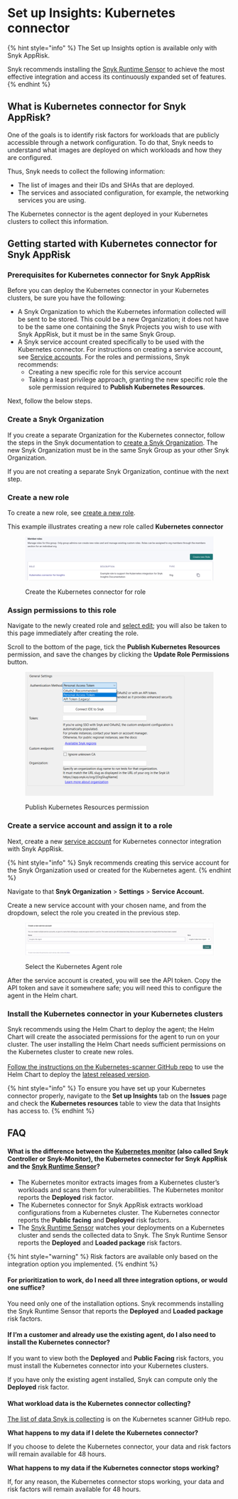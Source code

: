 # Set up Insights: Kubernetes connector

{% hint style="info" %}
The Set up Insights option is available only with Snyk AppRisk.

Snyk recommends installing the [Snyk Runtime Sensor](../../../integrations/snyk-runtime-sensor.md) to achieve the most effective integration and access its continuously expanded set of features.
{% endhint %}

## What is Kubernetes connector for Snyk AppRisk?

One of the goals is to identify risk factors for workloads that are publicly accessible through a network configuration. To do that, Snyk needs to understand what images are deployed on which workloads and how they are configured.&#x20;

Thus, Snyk needs to collect the following information:

* The list of images and their IDs and SHAs that are deployed.
* The services and associated configuration, for example, the networking services you are using.

The Kubernetes connector is the agent deployed in your Kubernetes clusters to collect this information.&#x20;

## Getting started with Kubernetes connector for Snyk AppRisk

### Prerequisites for Kubernetes connector for Snyk AppRisk

Before you can deploy the Kubernetes connector in your Kubernetes clusters, be sure you have the following:

* A Snyk Organization to which the Kubernetes information collected will be sent to be stored. This could be a new Organization; it does not have to be the same one containing the Snyk Projects you wish to use with Snyk AppRisk, but it must be in the same Snyk Group.&#x20;
* A Snyk service account created specifically to be used with the Kubernetes connector. For instructions on creating a service account, see [Service accounts](../../../implementation-and-setup/enterprise-setup/service-accounts/). For the roles and permissions, Snyk recommends:
  * Creating a new specific role for this service account
  * Taking a least privilege approach, granting the new specific role the sole permission required to **Publish Kubernetes Resources**.

Next, follow the below steps.

### Create a Snyk Organization

If you create a separate Organization for the Kubernetes connector, follow the steps in the Snyk documentation to [create a Snyk Organization](../../../snyk-platform-administration/groups-and-organizations/organizations/create-and-delete-organizations.md#create-an-organization). The new Snyk Organization must be in the same Snyk Group as your other Snyk Organization.&#x20;

If you are not creating a separate Snyk Organization, continue with the next step.

### Create a new role

To create a new role, see [create a new role](../../../snyk-platform-administration/user-roles/user-role-management.md#create-a-custom-role).

This example illustrates creating a new role called **Kubernetes connector**

<figure><img src="../../../.gitbook/assets/image (116).png" alt="Create the Kubernetes connector for Insights role"><figcaption><p>Create the Kubernetes connector for role</p></figcaption></figure>

### Assign permissions to this role

Navigate to the newly created role and [select edit](../../../snyk-platform-administration/user-roles/user-role-management.md#edit-a-custom-role); you will also be taken to this page immediately after creating the role.&#x20;

Scroll to the bottom of the page, tick the **Publish Kubernetes Resources** permission, and save the changes by clicking the **Update Role Permissions** button.&#x20;

<figure><img src="../../../.gitbook/assets/image (46).png" alt="Publish Kubernetes Resources permission"><figcaption><p>Publish Kubernetes Resources permission</p></figcaption></figure>

### &#x20;Create a service account and assign it to a role

Next, create a new [service account](../../../implementation-and-setup/enterprise-setup/service-accounts/) for Kubernetes connector integration with Snyk AppRisk.

{% hint style="info" %}
Snyk recommends creating this service account for the Snyk Organization used or created for the Kubernetes agent.&#x20;
{% endhint %}

Navigate to that **Snyk Organization** > **Settings** > **Service Account.**

Create a new service account with your chosen name, and from the dropdown, select the role you created in the previous step.

<figure><img src="../../../.gitbook/assets/image (44).png" alt="Select the Insights Kubernetes Agent role"><figcaption><p>Select the Kubernetes Agent role</p></figcaption></figure>

After the service account is created, you will see the API token. Copy the API token and save it somewhere safe; you will need this to configure the agent in the Helm chart.

### Install the Kubernetes connector in your Kubernetes clusters

Snyk recommends using the Helm Chart to deploy the agent; the Helm Chart will create the associated permissions for the agent to run on your cluster. The user installing the Helm Chart needs sufficient permissions on the Kubernetes cluster to create new roles. \
\
[Follow the instructions on the Kubernetes-scanner GitHub repo](https://github.com/snyk/kubernetes-scanner) to use the Helm Chart to deploy the [latest released version](https://github.com/snyk/kubernetes-scanner/releases).

{% hint style="info" %}
To ensure you have set up your Kubernetes connector properly, navigate to the **Set up Insights** tab on the **Issues** page and check the **Kubernetes resources** table to view the data that Insights has access to.
{% endhint %}

## FAQ

#### **What is the difference between the** [**Kubernetes monitor**](../../../scan-with-snyk/snyk-container/kubernetes-integration/overview-of-kubernetes-integration/) **(also called Snyk Controller or Snyk-Monitor), the Kubernetes connector for Snyk AppRisk and the** [**Snyk Runtime Sensor**](../../../integrations/snyk-runtime-sensor.md)**?**

* The Kubernetes monitor extracts images from a Kubernetes cluster’s workloads and scans them for vulnerabilities. The Kubernetes monitor reports the **Deployed** risk factor.
* The Kubernetes connector for Snyk AppRisk extracts workload configurations from a Kubernetes cluster. The Kubernetes connector reports the **Public facing** and **Deployed** risk factors.
* The [Snyk Runtime Sensor](../../../integrations/snyk-runtime-sensor.md) watches your deployments on a Kubernetes cluster and sends the collected data to Snyk. The Snyk Runtime Sensor reports the **Deployed** and **Loaded package** risk factors.

{% hint style="warning" %}
Risk factors are available only based on the integration option you implemented.
{% endhint %}

#### **For prioritization to work, do I need all three integration options, or would one suffice?**

You need only one of the installation options. Snyk recommends installing the Snyk Runtime Sensor that reports the **Deployed** and **Loaded package** risk factors.&#x20;

#### **If I’m a customer and already use the existing agent, do I also need to install the Kubernetes connector?**

If you want to view both the **Deployed** and **Public Facing** risk factors, you must install the Kubernetes connector into your Kubernetes clusters.

If you have only the existing agent installed, Snyk can compute only the **Deployed** risk factor.

#### **What workload data is the Kubernetes connector collecting?**

[The list of data Snyk is collecting](https://github.com/snyk/kubernetes-scanner/blob/main/helm/kubernetes-scanner/values.yaml) is on the Kubernetes scanner GitHub repo.

**What happens to my data if I delete the Kubernetes connector?**

If you choose to delete the Kubernetes connector, your data and risk factors will remain available for 48 hours.

**What happens to my data if the Kubernetes connector stops working?**

If, for any reason, the Kubernetes connector stops working, your data and risk factors will remain available for 48 hours.

